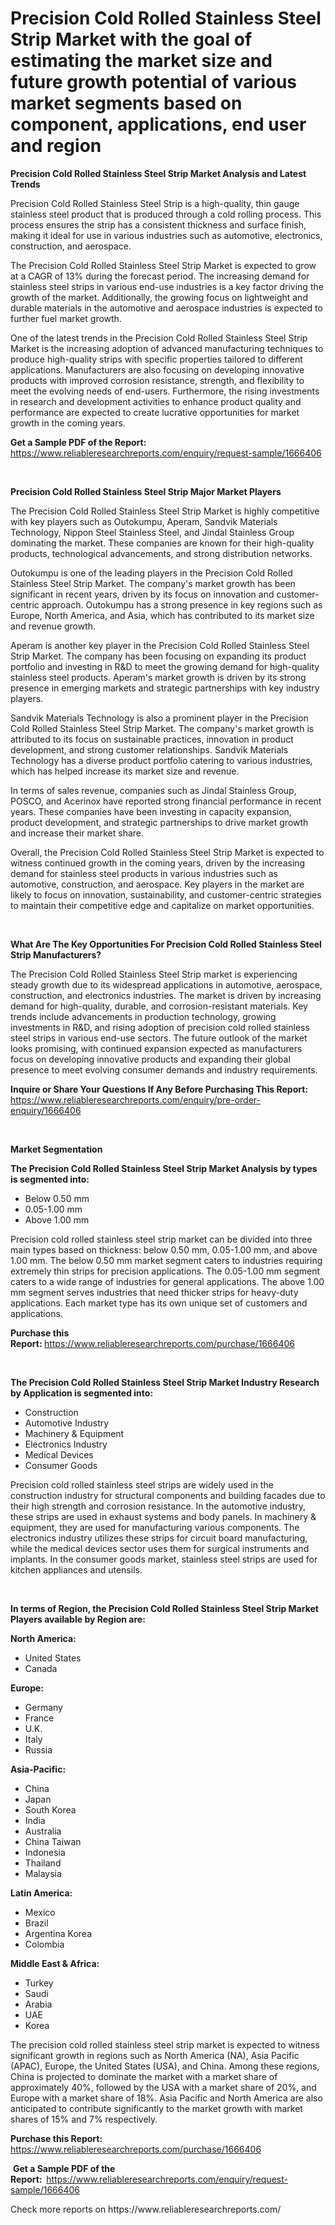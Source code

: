 <p><h1>Precision Cold Rolled Stainless Steel Strip Market with the goal of estimating the market size and future growth potential of various market segments based on component, applications, end user and region</h1></p><p><strong>Precision Cold Rolled Stainless Steel Strip Market Analysis and Latest Trends</strong></p>
<p><p>Precision Cold Rolled Stainless Steel Strip is a high-quality, thin gauge stainless steel product that is produced through a cold rolling process. This process ensures the strip has a consistent thickness and surface finish, making it ideal for use in various industries such as automotive, electronics, construction, and aerospace.</p><p>The Precision Cold Rolled Stainless Steel Strip Market is expected to grow at a CAGR of 13% during the forecast period. The increasing demand for stainless steel strips in various end-use industries is a key factor driving the growth of the market. Additionally, the growing focus on lightweight and durable materials in the automotive and aerospace industries is expected to further fuel market growth.</p><p>One of the latest trends in the Precision Cold Rolled Stainless Steel Strip Market is the increasing adoption of advanced manufacturing techniques to produce high-quality strips with specific properties tailored to different applications. Manufacturers are also focusing on developing innovative products with improved corrosion resistance, strength, and flexibility to meet the evolving needs of end-users. Furthermore, the rising investments in research and development activities to enhance product quality and performance are expected to create lucrative opportunities for market growth in the coming years.</p></p>
<p><strong>Get a Sample PDF of the Report:&nbsp;</strong> <a href="https://www.reliableresearchreports.com/enquiry/request-sample/1666406">https://www.reliableresearchreports.com/enquiry/request-sample/1666406</a></p>
<p>&nbsp;</p>
<p><strong>Precision Cold Rolled Stainless Steel Strip Major Market Players</strong></p>
<p><p>The Precision Cold Rolled Stainless Steel Strip Market is highly competitive with key players such as Outokumpu, Aperam, Sandvik Materials Technology, Nippon Steel Stainless Steel, and Jindal Stainless Group dominating the market. These companies are known for their high-quality products, technological advancements, and strong distribution networks.</p><p>Outokumpu is one of the leading players in the Precision Cold Rolled Stainless Steel Strip Market. The company's market growth has been significant in recent years, driven by its focus on innovation and customer-centric approach. Outokumpu has a strong presence in key regions such as Europe, North America, and Asia, which has contributed to its market size and revenue growth.</p><p>Aperam is another key player in the Precision Cold Rolled Stainless Steel Strip Market. The company has been focusing on expanding its product portfolio and investing in R&D to meet the growing demand for high-quality stainless steel products. Aperam's market growth is driven by its strong presence in emerging markets and strategic partnerships with key industry players.</p><p>Sandvik Materials Technology is also a prominent player in the Precision Cold Rolled Stainless Steel Strip Market. The company's market growth is attributed to its focus on sustainable practices, innovation in product development, and strong customer relationships. Sandvik Materials Technology has a diverse product portfolio catering to various industries, which has helped increase its market size and revenue.</p><p>In terms of sales revenue, companies such as Jindal Stainless Group, POSCO, and Acerinox have reported strong financial performance in recent years. These companies have been investing in capacity expansion, product development, and strategic partnerships to drive market growth and increase their market share.</p><p>Overall, the Precision Cold Rolled Stainless Steel Strip Market is expected to witness continued growth in the coming years, driven by the increasing demand for stainless steel products in various industries such as automotive, construction, and aerospace. Key players in the market are likely to focus on innovation, sustainability, and customer-centric strategies to maintain their competitive edge and capitalize on market opportunities.</p></p>
<p>&nbsp;</p>
<p><strong>What Are The Key Opportunities For Precision Cold Rolled Stainless Steel Strip Manufacturers?</strong></p>
<p><p>The Precision Cold Rolled Stainless Steel Strip market is experiencing steady growth due to its widespread applications in automotive, aerospace, construction, and electronics industries. The market is driven by increasing demand for high-quality, durable, and corrosion-resistant materials. Key trends include advancements in production technology, growing investments in R&D, and rising adoption of precision cold rolled stainless steel strips in various end-use sectors. The future outlook of the market looks promising, with continued expansion expected as manufacturers focus on developing innovative products and expanding their global presence to meet evolving consumer demands and industry requirements.</p></p>
<p><strong>Inquire or Share Your Questions If Any Before Purchasing This Report:</strong> <a href="https://www.reliableresearchreports.com/enquiry/pre-order-enquiry/1666406">https://www.reliableresearchreports.com/enquiry/pre-order-enquiry/1666406</a></p>
<p>&nbsp;</p>
<p><strong>Market Segmentation</strong></p>
<p><strong>The Precision Cold Rolled Stainless Steel Strip Market Analysis by types is segmented into:</strong></p>
<p><ul><li>Below 0.50 mm</li><li>0.05-1.00 mm</li><li>Above 1.00 mm</li></ul></p>
<p><p>Precision cold rolled stainless steel strip market can be divided into three main types based on thickness: below 0.50 mm, 0.05-1.00 mm, and above 1.00 mm. The below 0.50 mm market segment caters to industries requiring extremely thin strips for precision applications. The 0.05-1.00 mm segment caters to a wide range of industries for general applications. The above 1.00 mm segment serves industries that need thicker strips for heavy-duty applications. Each market type has its own unique set of customers and applications.</p></p>
<p><strong>Purchase this Report:&nbsp;</strong><a href="https://www.reliableresearchreports.com/purchase/1666406">https://www.reliableresearchreports.com/purchase/1666406</a></p>
<p>&nbsp;</p>
<p><strong>The Precision Cold Rolled Stainless Steel Strip Market Industry Research by Application is segmented into:</strong></p>
<p><ul><li>Construction</li><li>Automotive Industry</li><li>Machinery & Equipment</li><li>Electronics Industry</li><li>Medical Devices</li><li>Consumer Goods</li></ul></p>
<p><p>Precision cold rolled stainless steel strips are widely used in the construction industry for structural components and building facades due to their high strength and corrosion resistance. In the automotive industry, these strips are used in exhaust systems and body panels. In machinery & equipment, they are used for manufacturing various components. The electronics industry utilizes these strips for circuit board manufacturing, while the medical devices sector uses them for surgical instruments and implants. In the consumer goods market, stainless steel strips are used for kitchen appliances and utensils.</p></p>
<p>&nbsp;</p>
<p><strong>In terms of Region, the Precision Cold Rolled Stainless Steel Strip Market Players available by Region are:</strong></p>
<p>
    <p> <strong> North America: </strong>
        <ul>
            <li>United States</li>
            <li>Canada</li>
        </ul>
        </p> 
    <p> <strong> Europe: </strong>
        <ul>
            <li>Germany</li>
            <li>France</li>
            <li>U.K.</li>
            <li>Italy</li>
            <li>Russia</li>
        </ul>
        </p> 
    <p> <strong> Asia-Pacific: </strong>
        <ul>
            <li>China</li>
            <li>Japan</li>
            <li>South Korea</li>
            <li>India</li>
            <li>Australia</li>
            <li>China Taiwan</li>
            <li>Indonesia</li>
            <li>Thailand</li>
            <li>Malaysia</li>
        </ul>
        </p> 
    <p> <strong> Latin America: </strong>
        <ul>
            <li>Mexico</li>
            <li>Brazil</li>
            <li>Argentina Korea</li>
            <li>Colombia</li>
        </ul>
        </p> 
    <p> <strong> Middle East & Africa: </strong>
        <ul>
            <li>Turkey</li>
            <li>Saudi</li>
            <li>Arabia</li>
            <li>UAE</li>
            <li>Korea</li>
        </ul>
    </p>
    </p>
<p><p>The precision cold rolled stainless steel strip market is expected to witness significant growth in regions such as North America (NA), Asia Pacific (APAC), Europe, the United States (USA), and China. Among these regions, China is projected to dominate the market with a market share of approximately 40%, followed by the USA with a market share of 20%, and Europe with a market share of 18%. Asia Pacific and North America are also anticipated to contribute significantly to the market growth with market shares of 15% and 7% respectively.</p></p>
<p><strong>Purchase this Report: </strong><a href="https://www.reliableresearchreports.com/purchase/1666406">https://www.reliableresearchreports.com/purchase/1666406</a></p>
<p>&nbsp;<strong>Get a Sample PDF of the Report:&nbsp;&nbsp;</strong><a href="https://www.reliableresearchreports.com/enquiry/request-sample/1666406">https://www.reliableresearchreports.com/enquiry/request-sample/1666406</a></p>
<p><strong></strong></p>
<p>Check more reports on https://www.reliableresearchreports.com/</p>